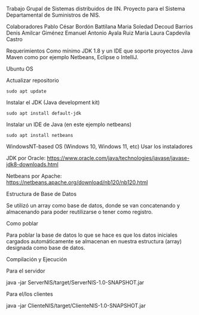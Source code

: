 Trabajo Grupal de Sistemas distribuidos de IIN.
Proyecto para el Sistema Departamental de Suministros de NIS.

Colaboradores
Pablo César Bordón Battilana
Maria Soledad Decoud Barrios
Denis Amilcar Giménez
Emanuel Antonio Ayala Ruiz
María Laura Capdevila Castro


Requerimientos
Como mínimo JDK 1.8 y un IDE que soporte proyectos Java Maven como por ejemplo Netbeans, Eclipse o IntelliJ.

Ubuntu OS

   Actualizar repositorio
    
    sudo apt update
   Instalar el JDK (Java development kit)
    
    sudo apt install default-jdk
   Instalar un IDE de Java (en este ejemplo netbeans)
   
    sudo apt install netbeans


WindowsNT-based OS (Windows 10, Windows 11, etc)
   Usar los instaladores
   
   JDK por Oracle:
   https://www.oracle.com/java/technologies/javase/javase-jdk8-downloads.html
   
   Netbeans por Apache:
   https://netbeans.apache.org/download/nb120/nb120.html
   
Estructura de Base de Datos

Se utilizó un array como base de datos, donde se van concatenando y almacenando para poder reutilizarse o tener como registro.

Como poblar

Para poblar la base de datos lo que se hace es que los datos iniciales cargados automáticamente se almacenan en nuestra estructura (array) designada como base de datos.


 
 Compilación y Ejecución
    
Para el servidor

java -jar ServerNIS/target/ServerNIS-1.0-SNAPSHOT.jar 

Para el/los clientes

java -jar ClienteNIS/target/ClienteNIS-1.0-SNAPSHOT.jar


